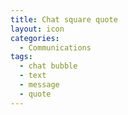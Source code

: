 ```yaml
---
title: Chat square quote
layout: icon
categories:
  - Communications
tags:
  - chat bubble
  - text
  - message
  - quote
---
```

